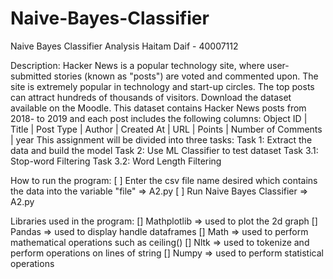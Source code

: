 # Naive-Bayes-Classifier

Naive Bayes Classifier Analysis
Haitam Daif - 40007112

Description:
Hacker News is a popular technology site, where user-submitted stories (known as "posts") are
voted and commented upon. The site is extremely popular in technology and start-up circles. The
top posts can attract hundreds of thousands of visitors.
Download the dataset available on the Moodle. This dataset contains Hacker News posts from 2018-
to 2019 and each post includes the following columns:
Object ID | Title | Post Type | Author | Created At | URL | Points | Number of Comments | year
This assignment will be divided into three tasks:
Task 1: Extract the data and build the model
Task 2: Use ML Classifier to test dataset
Task 3.1: Stop-word Filtering
Task 3.2: Word Length Filtering

How to run the program:
[ ] Enter the csv file name desired which contains the data into the variable "file" => A2.py
[ ] Run Naive Bayes Classifier => A2.py

Libraries used in the program:
[] Mathplotlib  => used to plot the 2d graph 
[] Pandas      	=> used to display handle dataframes
[] Math         => used to perform mathematical operations such as ceiling()
[] Nltk	        => used to tokenize and perform operations on lines of string
[] Numpy	=> used to perform statistical operations
